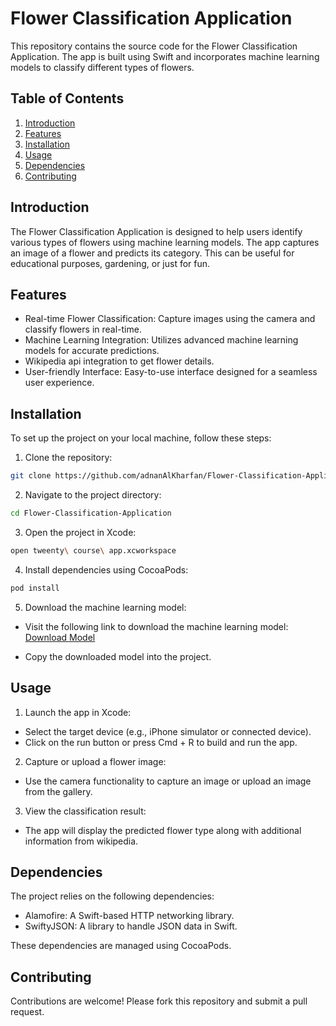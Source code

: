 # Flower Classification Application

This repository contains the source code for the Flower Classification Application. The app is built using Swift and incorporates machine learning models to classify different types of flowers.

## Table of Contents

1. [Introduction](#introduction)
2. [Features](#features)
3. [Installation](#installation)
4. [Usage](#usage)
5. [Dependencies](#dependencies)
6. [Contributing](#contributing)

## Introduction

The Flower Classification Application is designed to help users identify various types of flowers using machine learning models. The app captures an image of a flower and predicts its category. This can be useful for educational purposes, gardening, or just for fun.

## Features

- Real-time Flower Classification: Capture images using the camera and classify flowers in real-time.
- Machine Learning Integration: Utilizes advanced machine learning models for accurate predictions.
- Wikipedia api integration to get flower details. 
- User-friendly Interface: Easy-to-use interface designed for a seamless user experience.

## Installation

To set up the project on your local machine, follow these steps:

1. Clone the repository:

```sh
git clone https://github.com/adnanAlKharfan/Flower-Classification-Application.git
```

2. Navigate to the project directory:

```sh
cd Flower-Classification-Application
```

3. Open the project in Xcode:

```sh
open tweenty\ course\ app.xcworkspace
```

4. Install dependencies using CocoaPods:

```sh
pod install
```

5. Download the machine learning model:

- Visit the following link to download the machine learning model: [Download Model](https://drive.google.com/file/d/1YAC-5FBdTb4ANQwOWBEGIScUkHWld9Em/view?usp=share_link)

- Copy the downloaded model into the project.


## Usage

1. Launch the app in Xcode:

- Select the target device (e.g., iPhone simulator or connected device).
- Click on the run button or press Cmd + R to build and run the app.

2. Capture or upload a flower image:

- Use the camera functionality to capture an image or upload an image from the gallery.

3. View the classification result:

- The app will display the predicted flower type along with additional information from wikipedia.

## Dependencies

The project relies on the following dependencies:

- Alamofire: A Swift-based HTTP networking library.
- SwiftyJSON: A library to handle JSON data in Swift.
  
These dependencies are managed using CocoaPods.

## Contributing

Contributions are welcome! Please fork this repository and submit a pull request.


